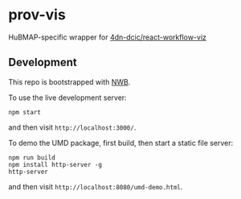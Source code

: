 # prov-vis
HuBMAP-specific wrapper for [4dn-dcic/react-workflow-viz](https://github.com/4dn-dcic/react-workflow-viz)

## Development

This repo is bootstrapped with [NWB](https://github.com/insin/nwb/blob/master/docs/guides/ReactComponents.md).

To use the live development server:
```
npm start
```
and then visit `http://localhost:3000/`.

To demo the UMD package, first build, then start a static file server:
```
npm run build
npm install http-server -g
http-server
```
and then visit `http://localhost:8080/umd-demo.html`.
